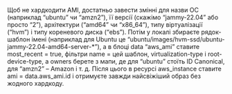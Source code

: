 Щоб не хардкодити AMI, достатньо завести змінні для назви ОС (наприклад “ubuntu” чи “amzn2”), її версії (скажімо “jammy-22.04” або просто “2”), архітектури (“amd64” чи “x86_64”), типу віртуалізації (“hvm”) і типу кореневого диска (“ebs”). Потім у локалі збираєте рядок-шаблон імені (наприклад для Ubuntu це “ubuntu/images/hvm-ssd/ubuntu-jammy-22.04-amd64-server-*”), а в блоці data “aws_ami” ставите most_recent = true, фільтри name = цей шаблон, virtualization-type і root-device-type, а owners берете з мапи, де для “ubuntu” стоїть ID Canonical, для “amzn2” – Amazon і т. д. Після цього в ресурсі aws_instance ставите ami = data.aws_ami.іd і отримуєте завжди найсвіжіший образ без жодного хардкоду.
